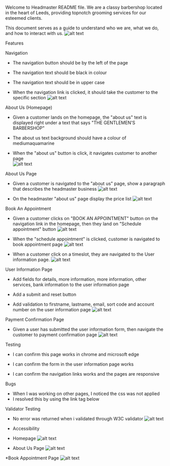 
Welcome to Headmaster README file. We are a classy barbershop located in the heart of Leeds, providing topnotch grooming services for our esteemed clients. 

This document serves as a guide to understand who we are, what we do, and how to interact with us.
![alt text](image.png)

Features

Navigation

* The navigation button should be by the left of the page

* The navigation text should be black in colour

* The navigation text should be in upper case

* When the navigation link is clicked, it should take the customer to the specific section
![alt text](image-1.png)



About Us (Homepage)

* Given a customer lands on the homepage, the "about us" text is displayed right under a text that says "THE GENTLEMEN'S BARBERSHOP"

* The about us text background should have a colour of mediumaquamarine

* When the "about us" button is click, it navigates customer to another page  
![alt text](image-2.png)

About Us Page

* Given a customer is navigated to the "about us" page, show a paragraph that describes the headmaster business
![alt text](image-3.png)

* On the headmaster "about us" page display the price list
![alt text](image-4.png)



Book An Appointment

* Given a customer clicks on "BOOK AN APPOINTMENT" button on the navigation link in the homepage, then they land on "Schedule appointment" button
![alt text](image-5.png)

* When the "schedule appointment" is clicked, customer is navigated to book appointment page
![alt text](image-6.png)

* When a customer click on a timeslot, they are navigated to the User information page.
![alt text](image-7.png)


User Information Page


* Add fields for details, more information, more information, other services, bank information to the user information page

* Add a submit and reset button

* Add validation to firstname, lastname, email, sort code and account number on the user information page
![alt text](image-8.png)

Payment Confirmation Page


* Given a user has submitted the user information form, then navigate the customer to payment confirmation page
![alt text](image-9.png)

Testing

* I can confirm this page works in chrome and microsoft edge

* I can confirm the form in the user information page works 

* I can confirm the navigation links works and the pages are responsive

Bugs

* When I was working on other pages, I noticed the css was not applied 
* I resolved this by using the link tag below
<link rel="stylesheet" href="assets/css/style.css"> 

Validator Testing
* No error was returned when i validated through W3C validator
![alt text](image-10.png)

* Accessibility
* Homepage
![alt text](image-11.png)

* About Us Page
![alt text](image-12.png)

*Book Appointment Page
![alt text](image-13.png)

